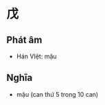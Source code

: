 # 戊

## Phát âm
* Hán VIệt: mậu

## Nghĩa
* mậu (can thứ 5 trong 10 can)

<script>window.HANZI_FIELD='戊';</script>
